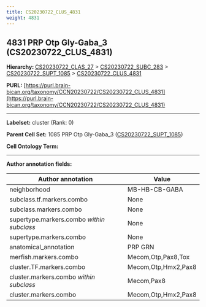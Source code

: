 ```yaml
---
title: CS20230722_CLUS_4831
weight: 4831
---
```

## 4831 PRP Otp Gly-Gaba_3 (CS20230722_CLUS_4831)
<b>Hierarchy: </b>
[CS20230722_CLAS_27](../CS20230722_CLAS_27) >
[CS20230722_SUBC_283](../CS20230722_SUBC_283) >
[CS20230722_SUPT_1085](../CS20230722_SUPT_1085) >
[CS20230722_CLUS_4831](../CS20230722_CLUS_4831)

**PURL:** [https://purl.brain-bican.org/taxonomy/CCN20230722/CS20230722_CLUS_4831](https://purl.brain-bican.org/taxonomy/CCN20230722/CS20230722_CLUS_4831)

---


**Labelset:** cluster (Rank: 0)

**Parent Cell Set:** 1085 PRP Otp Gly-Gaba_3 ([CS20230722_SUPT_1085](../CS20230722_SUPT_1085))



**Cell Ontology Term:** 

[MARKER GENES.]: #


---

[TRANSFERRED ANNOTATIONS.]: #


[AUTHOR ANNOTATION FIELDS.]: #


**Author annotation fields:**

| Author annotation | Value |
|-------------------|-------|
|neighborhood|MB-HB-CB-GABA|
|subclass.tf.markers.combo|None|
|subclass.markers.combo|None|
|supertype.markers.combo _within subclass_|None|
|supertype.markers.combo|None|
|anatomical_annotation|PRP GRN|
|merfish.markers.combo|Mecom,Otp,Pax8,Tox|
|cluster.TF.markers.combo|Mecom,Otp,Hmx2,Pax8|
|cluster.markers.combo _within subclass_|Mecom,Pax8|
|cluster.markers.combo|Mecom,Otp,Hmx2,Pax8|

